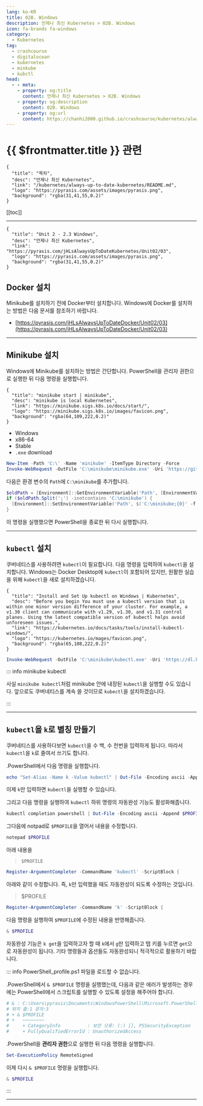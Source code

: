 ```yaml
---
lang: ko-KR
title: 02B. Windows
description: 언제나 최신 Kubernetes > 02B. Windows
icon: fa-brands fa-windows
category:
  - Kubernetes
tag:
  - crashcourse
  - digitalocean
  - kubernetes
  - minkube
  - kubctl
head:
  - - meta:
    - property: og:title
      content: 언제나 최신 Kubernetes > 02B. Windows
    - property: og:description
      content: 02B. Windows
    - property: og:url
      content: https://chanhi2000.github.io/crashcourse/kubernetes/always-up-to-date-kubernetes/02B.html
---
```


# {{ $frontmatter.title }} 관련

```component VPCard
{
  "title": "목차",
  "desc": "언제나 최신 Kubernetes",
  "link": "/kubernetes/always-up-to-date-kubernetes/README.md",
  "logo": "https://pyrasis.com/assets/images/pyrasis.png",
  "background": "rgba(31,41,55,0.2)"
}
```

[[toc]]

---

```component VPCard
{
  "title": "Unit 2 - 2.3 Windows",
  "desc": "언제나 최신 Kubernetes",
  "link": "https://pyrasis.com/jHLsAlwaysUpToDateKubernetes/Unit02/03",
  "logo": "https://pyrasis.com/assets/images/pyrasis.png",
  "background": "rgba(31,41,55,0.2)"
}
```

## <FontIcon icon="fa-brands fa-docker"/>Docker 설치

Minikube를 설치하기 전에 <FontIcon icon="fa-brands fa-docker"/>Docker부터 설치합니다. Windows에 <FontIcon icon="fa-brands fa-docker"/>Docker를 설치하는 방법은 다음 문서를 참조하기 바랍니다.

- [https://pyrasis.com/jHLsAlwaysUpToDateDocker/Unit02/03](https://pyrasis.com/jHLsAlwaysUpToDateDocker/Unit02/03)

---

## Minikube 설치

Windows에 Minikube를 설치하는 방법은 간단합니다. <FontIcon icon="iconfont icon-powershell"/>PowerShell을 관리자 권한으로 실행한 뒤 다음 명령을 실행합니다.

```component VPCard
{
  "title": "minikube start | minikube",
  "desc": "minikube is local Kubernetes",
  "link": "https://minikube.sigs.k8s.io/docs/start/",
  "logo": "https://minikube.sigs.k8s.io/images/favicon.png",
  "background": "rgba(64,109,222,0.2)"
}
```

- Windows
- x86-64
- Stable
- `.exe` download

```powershell
New-Item -Path 'C:\' -Name 'minikube' -ItemType Directory -Force
Invoke-WebRequest -OutFile 'C:\minikube\minikube.exe' -Uri 'https://github.com/kubernetes/minikube/releases/latest/download/minikube-windows-amd64.exe' -UseBasicParsing
```

다음은 환경 변수의 `Path`에 `C:\minikube`를 추가합니다.

```powershell
$oldPath = [Environment]::GetEnvironmentVariable('Path', [EnvironmentVariableTarget]::Machine)
if ($oldPath.Split(';') -inotcontains 'C:\minikube') {
  [Environment]::SetEnvironmentVariable('Path', $('C:\minikube;{0}' -f $oldPath), [EnvironmentVariableTarget]::Machine)
}
```

이 명령을 실행했으면 <FontIcon icon="iconfont icon-powershell"/>PowerShell을 종료한 뒤 다시 실행합니다.

---

## `kubectl` 설치

쿠버네티스를 사용하려면 `kubectl`이 필요합니다. 다음 명령을 입력하여 `kubectl`을 설치합니다. Windows는 Docker Desktop에 `kubectl`이 포함되어 있지만, 원활한 실습을 위해 `kubectl`을 새로 설치하겠습니다.

```component VPCard
{
  "title": "Install and Set Up kubectl on Windows | Kubernetes",
  "desc": "Before you begin You must use a kubectl version that is within one minor version difference of your cluster. For example, a v1.30 client can communicate with v1.29, v1.30, and v1.31 control planes. Using the latest compatible version of kubectl helps avoid unforeseen issues.",
  "link": "https://kubernetes.io/docs/tasks/tools/install-kubectl-windows/",
  "logo": "https://kubernetes.io/mages/favicon.png",
  "background": "rgba(65,108,222,0.2)"
}
```

```powershell
Invoke-WebRequest -OutFile 'C:\minikube\kubectl.exe' -Uri 'https://dl.k8s.io/release/v1.25.0/bin/windows/amd64/kubectl.exe' -UseBasicParsing
```

::: info minikube kubectl

사실 `minikube kubectl`처럼 minikube 안에 내장된 `kubectl`을 실행할 수도 있습니다. 앞으로도 쿠버네티스를 계속 쓸 것이므로 `kubectl`을 설치하겠습니다.

:::

---

## `kubectl`을 `k`로 별칭 만들기

쿠버네티스를 사용하다보면 `kubectl`을 수 백, 수 천번을 입력하게 됩니다. 따라서 `kubectl`을 `k`로 줄여서 쓰기도 합니다.

.<FontIcon icon="iconfont icon-powershell"/>PowerShell에서 다음 명령을 실행합니다.

```powershell
echo "Set-Alias -Name k -Value kubectl" | Out-File -Encoding ascii -Append $PROFILE
```

이제 `k`만 입력하면 `kubectl`을 실행할 수 있습니다.

그리고 다음 명령을 실행하여 `kubectl` 하위 명령의 자동완성 기능도 활성화해줍니다.

```powershell
kubectl completion powershell | Out-File -Encoding ascii -Append $PROFILE
```

그다음에 notpad로 `$PROFILE`을 열어서 내용을 수정합니다.

```powershell
notepad $PROFILE
```

아래 내용을

> `$PROFILE`

```powershell
Register-ArgumentCompleter -CommandName 'kubectl' -ScriptBlock {
```

아래와 같이 수정합니다. 즉, `k`만 입력했을 때도 자동완성이 되도록 수정하는 것입니다.

> $PROFILE

```powershell
Register-ArgumentCompleter -CommandName 'k' -ScriptBlock {
```

다음 명령을 실행하여 `$PROFILE`에 수정된 내용을 반영해줍니다.

```powershell
& $PROFILE
```

자동완성 기능은 `k get`을 입력하고자 할 때 `k`에서 `g`만 입력하고 탭 키를 누르면 `get`으로 자동완성이 됩니다. 기타 명령들과 옵션들도 자동완성되니 적극적으로 활용하기 바랍니다.

::: info PowerShell_profile.ps1 파일을 로드할 수 없습니다.

.<FontIcon icon="iconfont icon-powershell"/>PowerShell에서 `& $PROFILE` 명령을 실행했는데, 다음과 같은 에러가 발생하는 경우에는 <FontIcon icon="iconfont icon-powershell"/>PowerShell에서 스크립트를 실행할 수 있도록 설정을 해주어야 합니다.

```powershell
# & : C:\Users\pyrasis\Documents\WindowsPowerShell\Microsoft.PowerShell_profile.ps1 파일을 로드할 수 없습니다. C:\Users\pyrasis\Documents\WindowsPowerShell\Microsoft.PowerShell_profile.ps1 파일이 디지털 서명되지 않았습니다. 현재 시스템에서 이 스크립트를 실행할 수 없습니다. 스크립트 실행 및 실행 정책 설정에 대한 자세한 내용은 about_Execution_Policies(https://go.microsoft.com/fwlink/?LinkID=135170)를 참조하십시오.
# 위치 줄:1 문자:3
# + & $PROFILE
# +   ~~~~~~~~
#     + CategoryInfo          : 보안 오류: (:) [], PSSecurityException
#     + FullyQualifiedErrorId : UnauthorizedAccess
```

.<FontIcon icon="iconfont icon-powershell"/>PowerShell을 **관리자 권한**으로 실행한 뒤 다음 명령을 실행합니다.

```powershell
Set-ExecutionPolicy RemoteSigned
```

이제 다시 `& $PROFILE` 명령을 실행합니다.

```powershell
& $PROFILE
```

:::

---

<TagLinks />